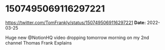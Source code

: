 # 1507495069116297221
https://twitter.com/TomFrankly/status/1507495069116297221
**Date:** 2022-03-25

Huge new @NotionHQ video dropping tomorrow morning on my 2nd channel Thomas Frank Explains
